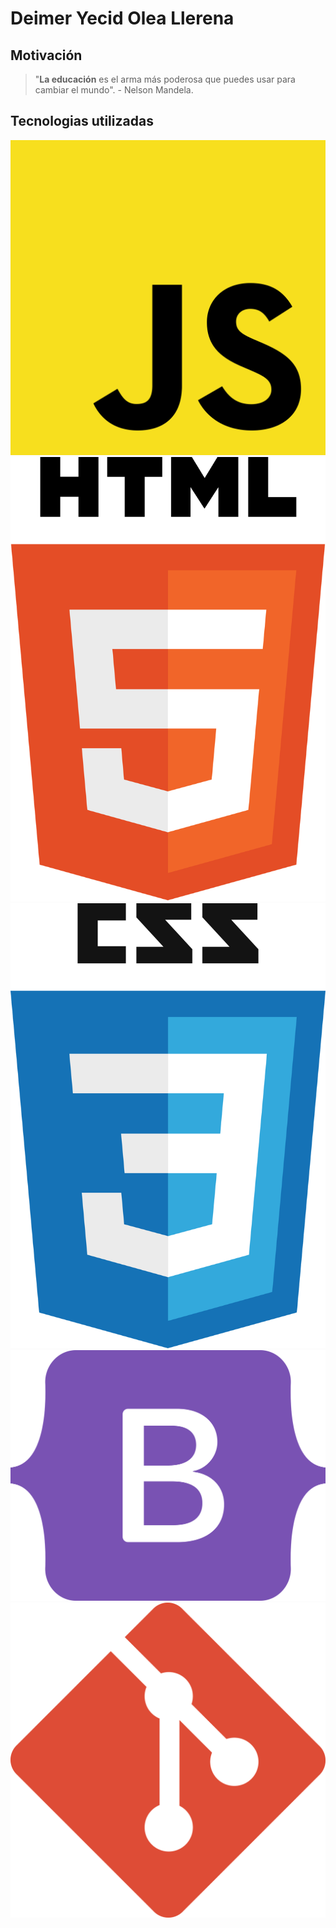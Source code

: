 # Deimer Yecid Olea Llerena

## Motivación
> "**La educación** es el arma más poderosa que puedes usar para cambiar el mundo". - Nelson Mandela.

## Tecnologias utilizadas
![](\images\javascript.svg) ![](\images\html.svg) ![](\images\css.svg) ![](\images\bootstrap.svg) ![](\images\git.svg)
